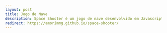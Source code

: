 ```yaml
---
layout: post
title: Jogo de Nave
description: Space Shooter é um jogo de nave desenvolvido em Javascript.
redirect: https://amorimmg.github.io/space-shooter/
---
```

